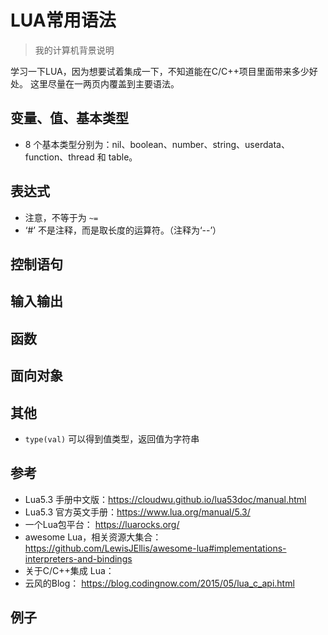 # LUA常用语法
> 我的计算机背景说明

学习一下LUA，因为想要试着集成一下，不知道能在C/C++项目里面带来多少好处。
这里尽量在一两页内覆盖到主要语法。

## 变量、值、基本类型
 * 8 个基本类型分别为：nil、boolean、number、string、userdata、function、thread 和 table。

## 表达式
 * 注意，不等于为 `~=`
 * ‘#’ 不是注释，而是取长度的运算符。（注释为‘--’）

## 控制语句

## 输入输出

## 函数

## 面向对象

## 其他
 * `type(val)` 可以得到值类型，返回值为字符串

## 参考
 * Lua5.3 手册中文版：https://cloudwu.github.io/lua53doc/manual.html
 * Lua5.3 官方英文手册：https://www.lua.org/manual/5.3/
 * 一个Lua包平台： https://luarocks.org/
 * awesome Lua，相关资源大集合： https://github.com/LewisJEllis/awesome-lua#implementations-interpreters-and-bindings
 * 关于C/C++集成 Lua：
 * 云风的Blog： https://blog.codingnow.com/2015/05/lua_c_api.html


## 例子




